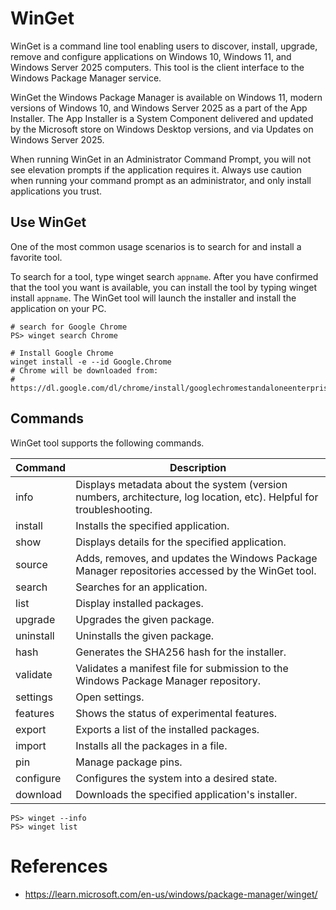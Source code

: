 # WinGet

WinGet is a command line tool enabling users to discover, install, upgrade, remove and configure applications on Windows 10, Windows 11, and Windows Server 2025 computers. This tool is the client interface to the Windows Package Manager service.

WinGet the Windows Package Manager is available on Windows 11, modern versions of Windows 10, and Windows Server 2025 as a part of the App Installer. The App Installer is a System Component delivered and updated by the Microsoft store on Windows Desktop versions, and via Updates on Windows Server 2025.

When running WinGet in an Administrator Command Prompt, you will not see elevation prompts if the application requires it. Always use caution when running your command prompt as an administrator, and only install applications you trust.

## Use WinGet

One of the most common usage scenarios is to search for and install a favorite tool.

To search for a tool, type winget search `appname`. After you have confirmed that the tool you want is available, you can install the tool by typing winget install `appname`. The WinGet tool will launch the installer and install the application on your PC.

```shell
# search for Google Chrome
PS> winget search Chrome

# Install Google Chrome
winget install -e --id Google.Chrome
# Chrome will be downloaded from:
# https://dl.google.com/dl/chrome/install/googlechromestandaloneenterprise64.msi
```

## Commands

WinGet tool supports the following commands.

| Command |	Description |
| --- | --- |
| info | Displays metadata about the system (version numbers, architecture, log location, etc). Helpful for troubleshooting. |
| install | Installs the specified application. |
| show | Displays details for the specified application. |
| source | Adds, removes, and updates the Windows Package Manager repositories accessed by the WinGet tool. |
| search | Searches for an application. |
| list | Display installed packages. |
| upgrade | Upgrades the given package. |
| uninstall | Uninstalls the given package. |
| hash | Generates the SHA256 hash for the installer. |
| validate | Validates a manifest file for submission to the Windows Package Manager repository. |
| settings | Open settings. |
| features | Shows the status of experimental features. |
| export | Exports a list of the installed packages. |
| import | Installs all the packages in a file. |
| pin | Manage package pins. |
| configure | Configures the system into a desired state. |
| download | Downloads the specified application's installer. |

```shell
PS> winget --info
PS> winget list
```

# References

* https://learn.microsoft.com/en-us/windows/package-manager/winget/